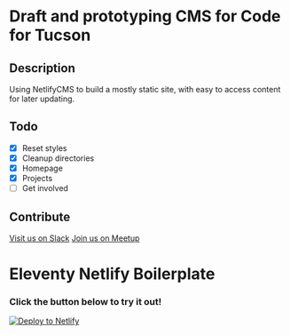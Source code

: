 # Draft and prototyping CMS for Code for Tucson
## Description

Using NetlifyCMS to build a mostly static site, with easy to access content for later updating.

## Todo
- [x] Reset styles
- [x] Cleanup directories
- [x] Homepage
- [x] Projects
- [ ] Get involved

## Contribute
[Visit us on Slack](codefortucson.slack.com)
[Join us on Meetup](https://www.meetup.com/Code-for-Tucson/)

# Eleventy Netlify Boilerplate

### Click the button below to try it out!

[![Deploy to Netlify](https://www.netlify.com/img/deploy/button.svg)](https://app.netlify.com/start/deploy?repository=https://github.com/danurbanowicz/eleventy-netlify-boilerplate&stack=cms)